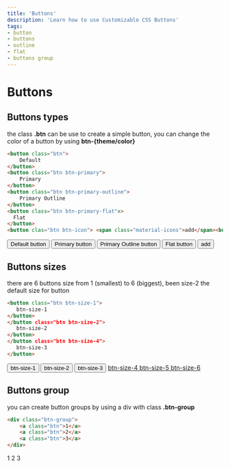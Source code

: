 ```yaml
---
title: 'Buttons'
description: 'Learn how to use Customizable CSS Buttons'
tags:
- button
- buttons
- outline
- flat
- buttons group
---
```


# Buttons

## Buttons types

the class **.btn** can be use to create a simple button, you can change the color of a button by using **btn-{theme/color}**

```html
<button class="btn">
    Default 
</button>
<button class="btn btn-primary">
    Primary 
</button>
<button class="btn btn-primary-outline">
    Primary Outline 
</button>
<button class="btn btn-primary-flat"x>
  Flat 
</button>
<button clas="btn btn-icon"> <span class="material-icons">add</span><button>
```

<div class="row my-4">
  <button class="btn mb-4">
      Default button
  </button>
  <button class="btn mb-4 btn-primary">
      Primary button
  </button>
  <button class="btn mb-4 btn-primary-outline">
      Primary Outline button
  </button>
  <button class="btn mb-4 btn-primary-flat">
     Flat button
  </button>
  <button class="btn mb-4 btn-icon">
  <span class="material-icons">add</span></button>
</div>

## Buttons sizes

there are 6 buttons size from 1 (smallest) to 6 (biggest), been size-2 the default size for button

```html
<button class="btn btn-size-1">
   btn-size-1
</button>
</button class="btn btn-size-2">
   btn-size-2
</button>
</button class="btn btn-size-4">
   btn-size-3
</button>
```

<button class="btn btn-size-1 mb-4">
   btn-size-1
</button>
<button class="btn btn-size-2 mb-4">
   btn-size-2
</button>
<button class="btn btn-size-4 mb-4">
   btn-size-3
</button>
<a href="" class="btn btn-size-4 mb-4">
   btn-size-4
</a>
<a href="" class="btn btn-size-5 mb-4">
   btn-size-5
</a>
<a href="" class="btn btn-size-6 mb-4">
   btn-size-6
</a>

## Buttons group

you can create button groups by using a div with class **.btn-group**


```html
<div class="btn-group">
    <a class="btn">1</a>
    <a class="btn">2</a>
    <a class="btn">3</a>
</div>
```

<div class="btn-group">
    <a class="btn">1</a>
    <a class="btn">2</a>
    <a class="btn">3</a>
</div>